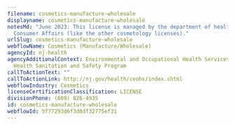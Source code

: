 ```yaml
---
filename: cosmetics-manufacture-wholesale
displayname: cosmetics-manufacture-wholesale
notesMd: "June 2023: This license is managed by the department of health, not
  Consumer Affairs (like the other cosmetology licenses)."
urlSlug: cosmetics-manufacture-wholesale
webflowName: Cosmetics (Manufacture/Wholesale)
agencyId: nj-health
agencyAdditionalContext: Environmental and Occupational Health Services, Public
  Health Sanitation and Safety Program
callToActionText: ""
callToActionLink: http://nj.gov/health/ceohs/index.shtml
webflowIndustry: Cosmetics
licenseCertificationClassification: LICENSE
divisionPhone: (609) 826-4935
id: cosmetics-manufacture-wholesale
webflowId: 5f77293d6f3d8df32775ef31
---
```


